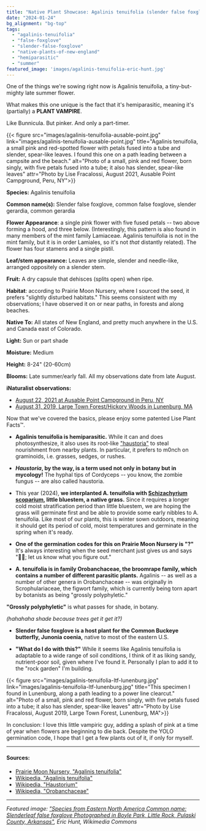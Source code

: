 ```yaml
---
title: "Native Plant Showcase: Agalinis tenuifolia (slender false foxglove)"
date: "2024-01-24"
bg_alignment: "bg-top"
tags: 
  - "agalinis-tenuifolia"
  - "false-foxglove"
  - "slender-false-foxglove"
  - "native-plants-of-new-england"
  - "hemiparasitic"
  - "summer"
featured_image: 'images/agalinis-tenuifolia-eric-hunt.jpg'
---
```


One of the things we're sowing right now is Agalinis tenuifolia, a tiny-but-mighty late summer flower. 

What makes this one unique is the fact that it's hemiparasitic, meaning it's (partially) a **PLANT VAMPIRE**. 

Like Bunnicula. But pinker. And only a part-timer.

{{< figure src="images/agalinis-tenuifolia-ausable-point.jpg" link="images/agalinis-tenuifolia-ausable-point.jpg" title="Agalinis tenuifolia, a small pink and red-spotted flower with petals fused into a tube and slender, spear-like leaves. I found this one on a path leading between a campsite and the beach." alt="Photo of a small, pink and red flower, born singly, with five petals fused into a tube; it also has slender, spear-like leaves" attr="Photo by Lise Fracalossi, August 2021, Ausable Point Campground, Peru, NY">}}

**Species:** Agalinis tenuifolia

**Common name(s):** Slender false foxglove, common false foxglove, slender gerardia, common gerardia

**Flower Appearance**: a single pink flower with five fused petals -- two above forming a hood, and three below. (Interestingly, this pattern is also found in many members of the mint family Lamiaceae. Agalinis tenuifolia is not in the mint family, but it is in order Lamiales, so it's not *that* distantly related). The flower has four stamens and a single pistil. 

**Leaf/stem appearance:** Leaves are simple, slender and needle-like, arranged oppositely on a slender stem.

**Fruit:** A dry capsule that dehisces (splits open) when ripe.

**Habitat**: according to Prairie Moon Nursery, where I sourced the seed, it prefers "slightly disturbed habitats." This seems consistent with my observations; I have observed it on or near paths, in forests and along beaches.

**Native To:** All states of New England, and pretty much anywhere in the U.S. and Canada east of Colorado. 

**Light:** Sun or part shade

**Moisture:** Medium

**Height:** 8-24" (20-60cm)

**Blooms:** Late summer/early fall. All my observations date from late August. 

**iNaturalist observations:**
- [August 22, 2021 at Ausable Point Campground in Peru, NY](https://www.inaturalist.org/observations/92113826)
- [August 31, 2019, Large Town Forest/Hickory Woods in Lunenburg, MA](https://www.inaturalist.org/observations/92113826)

Now that we've covered the basics, please enjoy some patented Lise Plant Facts™️.

- **Agalinis tenuifolia is hemiparasitic.** While it can and does photosynthesize, it also uses its root-like ["haustoria"](https://en.wikipedia.org/wiki/Haustorium) to steal nourishment from nearby plants. In particular, it prefers to m0nch on graminoids, i.e. grasses, sedges, or rushes. 

- ***Haustoria*, by the way, is a term used not only in botany but in mycology!** The hyphal tips of Cordyceps -- you know, the zombie fungus -- are also called haustoria.

- This year (2024), **we interplanted A. tenuifolia with [Schizachyrium scoparium](https://www.prairiemoon.com/schizachyrium-scoparium-little-bluestem-prairie-moon-nursery.html), little bluestem, a native grass.** Since it requires a longer cold moist stratification period than little bluestem, we are hoping the grass will germinate first and be able to provide some early nibbles to A. tenuifolia. Like most of our plants, this is winter sown outdoors, meaning it should get its period of cold, moist temperatures and germinate in the spring when it's ready.

- **One of the germination codes for this on Prairie Moon Nursery is "?"** It's always interesting when the seed merchant just gives us and says "🤷‍♂️; let us know what you figure out."

- **A. tenuifolia is in family Orobanchaceae, the broomrape family, which contains a number of different parasitic plants.** Agalinis -- as well as a number of other genera in Orobanchaceae -- was originally in Scrophulariaceae, the figwort family, which is currently being torn apart by botanists as being "grossly polyphyletic." 

**"Grossly polyphyletic"** is what passes for shade, in botany. 

*(hahahaha shade because trees get it get it?)*

- **Slender false foxglove is a host plant for the Common Buckeye butterfly, Junonia coenia,** native to most of the eastern U.S.

- **"What do I do with this?"** While it seems like Agalinis tenuifolia is adaptable to a wide range of soil conditions, I think of it as liking sandy, nutrient-poor soil, given where I've found it. Personally I plan to add it to the "rock garden" I'm building. 

{{< figure src="images/agalinis-tenuifolia-ltf-lunenburg.jpg" link="images/agalinis-tenuifolia-ltf-lunenburg.jpg" title="This specimen I found in Lunenburg, along a path leading to a power line clearcut." alt="Photo of a small, pink and red flower, born singly, with five petals fused into a tube; it also has slender, spear-like leaves" attr="Photo by Lise Fracalossi, August 2019, Large Town Forest, Lunenburg, MA">}}

In conclusion: I love this little vampiric guy, adding a splash of pink at a time of year when flowers are beginning to die back. Despite the YOLO germination code, I hope that I get a few plants out of it, if only for myself. 

___

#### Sources:
- [Prairie Moon Nursery, "Agalinis tenuifolia"](https://www.prairiemoon.com/agalinis-tenuifolia-slender-false-foxglove-prairie-moon-nursery.html)
- [Wikipedia, "Agalinis tenuifolia"](https://en.wikipedia.org/wiki/Agalinis_tenuifolia)
- [Wikipedia, "Haustorium"](https://en.wikipedia.org/wiki/Haustorium)
- [Wikipedia, "Orobanchaceae"](https://en.wikipedia.org/wiki/Orobanchaceae)

___

*Featured image: ["Species from Eastern North America Common name: Slenderleaf false foxglove Photographed in Boyle Park, Little Rock, Pulaski County, Arkansas"](https://commons.wikimedia.org/wiki/File:Agalinis_tenuifolia_2.jpg), Eric Hunt, Wikimedia Commons*









